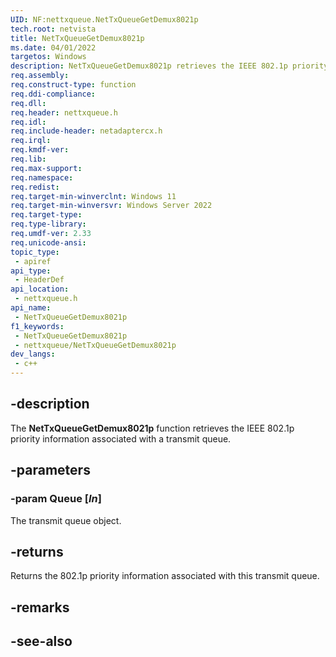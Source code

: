 ```yaml
---
UID: NF:nettxqueue.NetTxQueueGetDemux8021p
tech.root: netvista
title: NetTxQueueGetDemux8021p
ms.date: 04/01/2022
targetos: Windows
description: NetTxQueueGetDemux8021p retrieves the IEEE 802.1p priority information associated with a transmit queue.
req.assembly: 
req.construct-type: function
req.ddi-compliance: 
req.dll: 
req.header: nettxqueue.h
req.idl: 
req.include-header: netadaptercx.h
req.irql: 
req.kmdf-ver: 
req.lib: 
req.max-support: 
req.namespace: 
req.redist: 
req.target-min-winverclnt: Windows 11
req.target-min-winversvr: Windows Server 2022
req.target-type: 
req.type-library: 
req.umdf-ver: 2.33 
req.unicode-ansi: 
topic_type:
 - apiref
api_type:
 - HeaderDef
api_location:
 - nettxqueue.h
api_name:
 - NetTxQueueGetDemux8021p
f1_keywords:
 - NetTxQueueGetDemux8021p
 - nettxqueue/NetTxQueueGetDemux8021p
dev_langs:
 - c++
---
```


## -description

The **NetTxQueueGetDemux8021p** function retrieves the IEEE 802.1p priority information associated with a transmit queue.

## -parameters

### -param Queue [_In_]

The transmit queue object.

## -returns

Returns the 802.1p priority information associated with this transmit queue.

## -remarks

## -see-also

